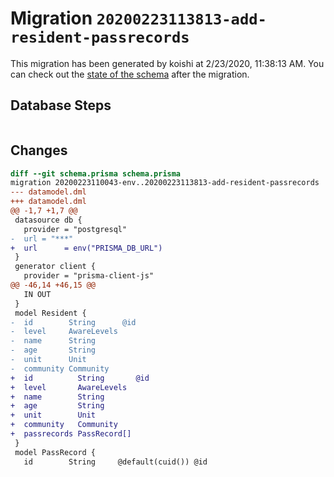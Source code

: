 # Migration `20200223113813-add-resident-passrecords`

This migration has been generated by koishi at 2/23/2020, 11:38:13 AM.
You can check out the [state of the schema](./schema.prisma) after the migration.

## Database Steps

```sql

```

## Changes

```diff
diff --git schema.prisma schema.prisma
migration 20200223110043-env..20200223113813-add-resident-passrecords
--- datamodel.dml
+++ datamodel.dml
@@ -1,7 +1,7 @@
 datasource db {
   provider = "postgresql"
-  url = "***"
+  url      = env("PRISMA_DB_URL")
 }
 generator client {
   provider = "prisma-client-js"
@@ -46,14 +46,15 @@
   IN OUT
 }
 model Resident {
-  id        String      @id
-  level     AwareLevels
-  name      String
-  age       String
-  unit      Unit
-  community Community
+  id          String       @id
+  level       AwareLevels
+  name        String
+  age         String
+  unit        Unit
+  community   Community
+  passrecords PassRecord[]
 }
 model PassRecord {
   id        String     @default(cuid()) @id
```


